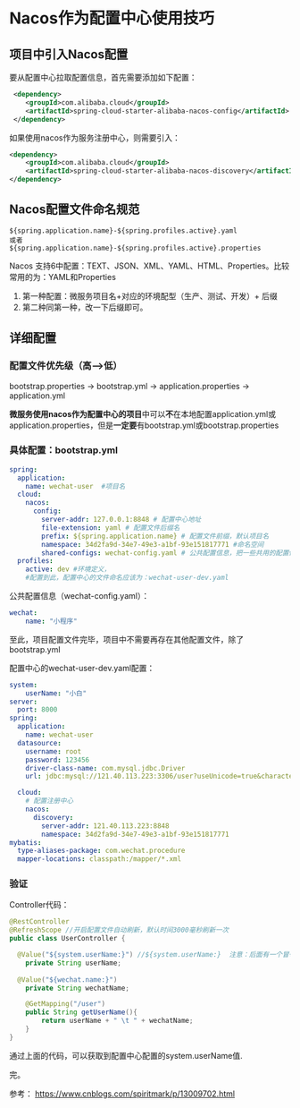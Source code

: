 # Nacos作为配置中心使用技巧

## 项目中引入Nacos配置

要从配置中心拉取配置信息，首先需要添加如下配置：

```xml
 <dependency>
    <groupId>com.alibaba.cloud</groupId>
    <artifactId>spring-cloud-starter-alibaba-nacos-config</artifactId>
 </dependency>
```

如果使用nacos作为服务注册中心，则需要引入：

```xml
<dependency>
	<groupId>com.alibaba.cloud</groupId>
	<artifactId>spring-cloud-starter-alibaba-nacos-discovery</artifactId>
</dependency>
```



## Nacos配置文件命名规范
```
${spring.application.name}-${spring.profiles.active}.yaml 
或者
${spring.application.name}-${spring.profiles.active}.properties
```

Nacos 支持6中配置：TEXT、JSON、XML、YAML、HTML、Properties。比较常用的为：YAML和Properties

1. 第一种配置：微服务项目名+对应的环境配型（生产、测试、开发）+ 后缀
2. 第二种同第一种，改一下后缀即可。

## 详细配置

### 配置文件优先级（高-->低）

bootstrap.properties -> bootstrap.yml -> application.properties -> application.yml

**微服务使用nacos作为配置中心的项目**中可以**不**在本地配置application.yml或application.properties，但是**一定要**有bootstrap.yml或bootstrap.properties

### 具体配置：bootstrap.yml

```yaml
spring:
  application:
    name: wechat-user  #项目名
  cloud:
    nacos:
      config:
        server-addr: 127.0.0.1:8848 # 配置中心地址
        file-extension: yaml # 配置文件后缀名
        prefix: ${spring.application.name} # 配置文件前缀，默认项目名
        namespace: 34d2fa9d-34e7-49e3-a1bf-93e151817771 #命名空间
        shared-configs: wechat-config.yaml # 公共配置信息，把一些共用的配置信息提取出来，放到一个公共的配置文件中
  profiles:
    active: dev #环境定义，
    #配置到此，配置中心的文件命名应该为：wechat-user-dev.yaml
```

公共配置信息（wechat-config.yaml）：

```yaml
wechat:
    name: "小程序"
```

至此，项目配置文件完毕，项目中不需要再存在其他配置文件，除了bootstrap.yml

配置中心的wechat-user-dev.yaml配置：

```yaml
system:
	userName: "小白"
server:
  port: 8000
spring:
  application:
    name: wechat-user
  datasource:
    username: root
    password: 123456
    driver-class-name: com.mysql.jdbc.Driver
    url: jdbc:mysql://121.40.113.223:3306/user?useUnicode=true&characterEncoding=utf8&useSSL=false

  cloud:
    # 配置注册中心
    nacos:
      discovery:
        server-addr: 121.40.113.223:8848
        namespace: 34d2fa9d-34e7-49e3-a1bf-93e151817771
mybatis:
  type-aliases-package: com.wechat.procedure
  mapper-locations: classpath:/mapper/*.xml
```



### 验证

Controller代码：

```java
@RestController
@RefreshScope //开启配置文件自动刷新，默认时间3000毫秒刷新一次
public class UserController {

  @Value("${system.userName:}") //${system.userName:}  注意：后面有一个冒号，可能nacos规定的吧
    private String userName;
  
  @Value("${wechat.name:}")
    private String wechatName;

    @GetMapping("/user")
    public String getUserName(){
        return userName + " \t " + wechatName;
    }
}

```

通过上面的代码，可以获取到配置中心配置的system.userName值.

完。

参考： https://www.cnblogs.com/spiritmark/p/13009702.html